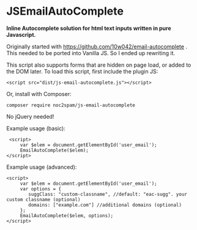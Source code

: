# JSEmailAutoComplete
**Inline Autocomplete solution for html text inputs written in pure Javascript.**

Originally started with https://github.com/10w042/email-autocomplete . This needed to be ported into Vanilla JS. So I ended up rewriting it.

This script also supports forms that are hidden on page load, or added to the DOM later. To load this script, first include the plugin JS:


	<script src="dist/js-email-autocomplete.js"></script>


Or, install with Composer:

	composer require noc2spam/js-email-autocomplete

No jQuery needed!

Example usage (basic):

     <script>
    	 var $elem = document.getElementById('user_email');
    	 EmailAutoComplete($elem);
    </script>



Example usage (advanced):

 

    <script>
    	 var $elem = document.getElementById('user_email');
    	 var options = {
    		suggClass: "custom-classname", //default: "eac-sugg". your custom classname (optional)
    		domains: ["example.com"] //additional domains (optional)
    	 };
    	 EmailAutoComplete($elem, options);
    </script>

